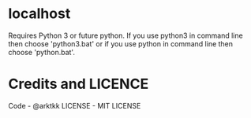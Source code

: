 # localhost
 Requires Python 3 or future python. If you use python3 in command line then choose 'python3.bat' or if you use python in command line then choose 'python.bat'.

 # Credits and LICENCE

 Code - @arktkk
 LICENSE - MIT LICENSE